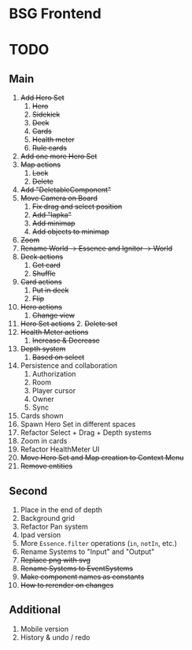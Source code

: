 # BSG Frontend

# TODO

## Main

1. ~~Add Hero Set~~
   1. ~~Hero~~
   2. ~~Sidekick~~
   3. ~~Deck~~
   4. ~~Cards~~
   5. ~~Health meter~~
   6. ~~Rule cards~~
2. ~~Add one more Hero Set~~
3. ~~Map actions~~
   1. ~~Lock~~
   2. ~~Delete~~
4. ~~Add "DeletableComponent"~~
5. ~~Move Camera on Board~~
   1. ~~Fix drag and select position~~
   2. ~~Add "lapka"~~
   3. ~~Add minimap~~
   4. ~~Add objects to minimap~~
6. ~~Zoom~~
7. ~~Rename World -> Essence and Ignitor -> World~~
8. ~~Deck actions~~
   1. ~~Get card~~
   2. ~~Shuffle~~
9. ~~Card actions~~
   1. ~~Put in deck~~
   2. ~~Flip~~
10. ~~Hero actions~~
    1. ~~Change view~~
11. ~~Hero Set actions~~ 2. ~~Delete set~~
12. ~~Health Meter actions~~
    1. ~~Increase & Decrease~~
13. ~~Depth system~~
    1. ~~Based on select~~
14. Persistence and collaboration
    1. Authorization
    2. Room
    3. Player cursor
    4. Owner
    5. Sync
15. Cards shown
16. Spawn Hero Set in different spaces
17. Refactor Select + Drag + Depth systems
18. Zoom in cards
19. Refactor HealthMeter UI
20. ~~Move Hero Set and Map creation to Context Menu~~
21. ~~Remove entities~~

## Second

1. Place in the end of depth
2. Background grid
3. Refactor Pan system
4. Ipad version
5. More `Essence.filter` operations (`in`, `notIn`, etc.)
6. Rename Systems to "Input" and "Output"
7. ~~Replace png with svg~~
8. ~~Rename Systems to EventSystems~~
9. ~~Make component names as constants~~
10. ~~How to rerender on changes~~

## Additional

1. Mobile version
2. History & undo / redo
